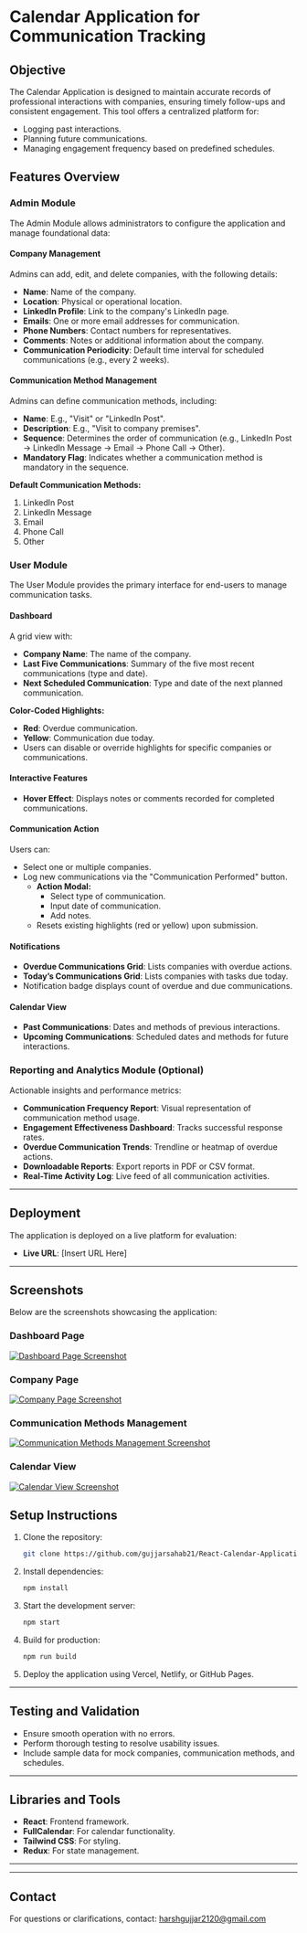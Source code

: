 # Calendar Application for Communication Tracking

## Objective
The Calendar Application is designed to maintain accurate records of professional interactions with companies, ensuring timely follow-ups and consistent engagement. This tool offers a centralized platform for:

- Logging past interactions.
- Planning future communications.
- Managing engagement frequency based on predefined schedules.

## Features Overview

### Admin Module
The Admin Module allows administrators to configure the application and manage foundational data:

#### **Company Management**
Admins can add, edit, and delete companies, with the following details:
- **Name**: Name of the company.
- **Location**: Physical or operational location.
- **LinkedIn Profile**: Link to the company's LinkedIn page.
- **Emails**: One or more email addresses for communication.
- **Phone Numbers**: Contact numbers for representatives.
- **Comments**: Notes or additional information about the company.
- **Communication Periodicity**: Default time interval for scheduled communications (e.g., every 2 weeks).

#### **Communication Method Management**
Admins can define communication methods, including:
- **Name**: E.g., "Visit" or "LinkedIn Post".
- **Description**: E.g., "Visit to company premises".
- **Sequence**: Determines the order of communication (e.g., LinkedIn Post → LinkedIn Message → Email → Phone Call → Other).
- **Mandatory Flag**: Indicates whether a communication method is mandatory in the sequence.

**Default Communication Methods:**
1. LinkedIn Post
2. LinkedIn Message
3. Email
4. Phone Call
5. Other

### User Module
The User Module provides the primary interface for end-users to manage communication tasks.

#### **Dashboard**
A grid view with:
- **Company Name**: The name of the company.
- **Last Five Communications**: Summary of the five most recent communications (type and date).
- **Next Scheduled Communication**: Type and date of the next planned communication.

**Color-Coded Highlights:**
- **Red**: Overdue communication.
- **Yellow**: Communication due today.
- Users can disable or override highlights for specific companies or communications.

#### **Interactive Features**
- **Hover Effect**: Displays notes or comments recorded for completed communications.

#### **Communication Action**
Users can:
- Select one or multiple companies.
- Log new communications via the "Communication Performed" button.
  - **Action Modal:**
    - Select type of communication.
    - Input date of communication.
    - Add notes.
  - Resets existing highlights (red or yellow) upon submission.

#### **Notifications**
- **Overdue Communications Grid**: Lists companies with overdue actions.
- **Today’s Communications Grid**: Lists companies with tasks due today.
- Notification badge displays count of overdue and due communications.

#### **Calendar View**
- **Past Communications**: Dates and methods of previous interactions.
- **Upcoming Communications**: Scheduled dates and methods for future interactions.

### Reporting and Analytics Module (Optional)
Actionable insights and performance metrics:
- **Communication Frequency Report**: Visual representation of communication method usage.
- **Engagement Effectiveness Dashboard**: Tracks successful response rates.
- **Overdue Communication Trends**: Trendline or heatmap of overdue actions.
- **Downloadable Reports**: Export reports in PDF or CSV format.
- **Real-Time Activity Log**: Live feed of all communication activities.

---

## Deployment
The application is deployed on a live platform for evaluation:
- **Live URL**: [Insert URL Here]

---

## Screenshots

Below are the screenshots showcasing the application:

### Dashboard Page
[![Dashboard Page Screenshot](./assets/dashboard.png)](./assets/dashboard.png)

### Company Page
[![Company Page Screenshot](./assets/company.png)](./assets/company.png)

### Communication Methods Management
[![Communication Methods Management Screenshot](./assets/methods.png)](./assets/methodspng)

### Calendar View
[![Calendar View Screenshot](./assets/calender.png)](./assets/calender.png)



## Setup Instructions

1. Clone the repository:
   ```bash
   git clone https://github.com/gujjarsahab21/React-Calendar-Application.git
   ```

2. Install dependencies:
   ```bash
   npm install
   ```

3. Start the development server:
   ```bash
   npm start
   ```

4. Build for production:
   ```bash
   npm run build
   ```

5. Deploy the application using Vercel, Netlify, or GitHub Pages.

---

## Testing and Validation
- Ensure smooth operation with no errors.
- Perform thorough testing to resolve usability issues.
- Include sample data for mock companies, communication methods, and schedules.

---

## Libraries and Tools
- **React**: Frontend framework.
- **FullCalendar**: For calendar functionality.
- **Tailwind CSS**: For styling.
- **Redux**: For state management.

---


---

## Contact
For questions or clarifications, contact: harshgujjar2120@gmail.com

